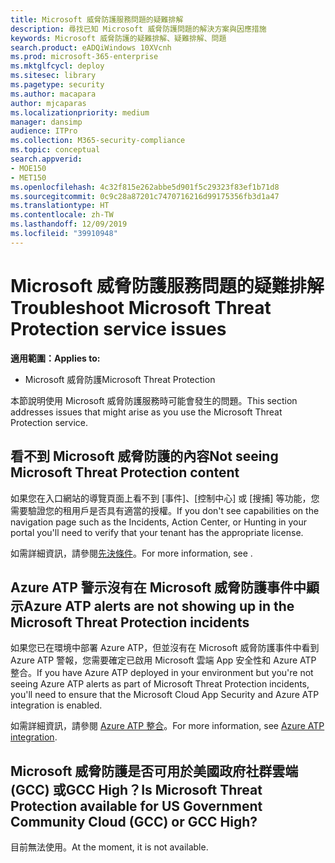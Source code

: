 ```yaml
---
title: Microsoft 威脅防護服務問題的疑難排解
description: 尋找已知 Microsoft 威脅防護問題的解決方案與因應措施
keywords: Microsoft 威脅防護的疑難排解、疑難排解、問題
search.product: eADQiWindows 10XVcnh
ms.prod: microsoft-365-enterprise
ms.mktglfcycl: deploy
ms.sitesec: library
ms.pagetype: security
ms.author: macapara
author: mjcaparas
ms.localizationpriority: medium
manager: dansimp
audience: ITPro
ms.collection: M365-security-compliance
ms.topic: conceptual
search.appverid:
- MOE150
- MET150
ms.openlocfilehash: 4c32f815e262abbe5d901f5c29323f83ef1b71d8
ms.sourcegitcommit: 0c9c28a87201c7470716216d99175356fb3d1a47
ms.translationtype: HT
ms.contentlocale: zh-TW
ms.lasthandoff: 12/09/2019
ms.locfileid: "39910948"
---
```

# <a name="troubleshoot-microsoft-threat-protection-service-issues"></a><span data-ttu-id="6e4ef-104">Microsoft 威脅防護服務問題的疑難排解</span><span class="sxs-lookup"><span data-stu-id="6e4ef-104">Troubleshoot Microsoft Threat Protection service issues</span></span>

<span data-ttu-id="6e4ef-105">**適用範圍：**</span><span class="sxs-lookup"><span data-stu-id="6e4ef-105">**Applies to:**</span></span>
- <span data-ttu-id="6e4ef-106">Microsoft 威脅防護</span><span class="sxs-lookup"><span data-stu-id="6e4ef-106">Microsoft Threat Protection</span></span>

<span data-ttu-id="6e4ef-107">本節說明使用 Microsoft 威脅防護服務時可能會發生的問題。</span><span class="sxs-lookup"><span data-stu-id="6e4ef-107">This section addresses issues that might arise as you use the Microsoft Threat Protection service.</span></span>


## <a name="not-seeing-microsoft-threat-protection-content"></a><span data-ttu-id="6e4ef-108">看不到 Microsoft 威脅防護的內容</span><span class="sxs-lookup"><span data-stu-id="6e4ef-108">Not seeing Microsoft Threat Protection content</span></span>
<span data-ttu-id="6e4ef-109">如果您在入口網站的導覽頁面上看不到 [事件]、[控制中心] 或 [搜捕] 等功能，您需要驗證您的租用戶是否具有適當的授權。</span><span class="sxs-lookup"><span data-stu-id="6e4ef-109">If you don't see capabilities on the navigation page such as the Incidents, Action Center, or Hunting in your portal you'll need to verify that your tenant has the appropriate license.</span></span> 

<span data-ttu-id="6e4ef-110">如需詳細資訊，請參閱[先決條件](prerequisites.md)。</span><span class="sxs-lookup"><span data-stu-id="6e4ef-110">For more information, see [](prerequisites.md).</span></span>

## <a name="azure-atp-alerts-are-not-showing-up-in-the-microsoft-threat-protection-incidents"></a><span data-ttu-id="6e4ef-111">Azure ATP 警示沒有在 Microsoft 威脅防護事件中顯示</span><span class="sxs-lookup"><span data-stu-id="6e4ef-111">Azure ATP alerts are not showing up in the Microsoft Threat Protection incidents</span></span>
<span data-ttu-id="6e4ef-112">如果您已在環境中部署 Azure ATP，但並沒有在 Microsoft 威脅防護事件中看到 Azure ATP 警報，您需要確定已啟用 Microsoft 雲端 App 安全性和 Azure ATP 整合。</span><span class="sxs-lookup"><span data-stu-id="6e4ef-112">If you have Azure ATP deployed in your environment but you're not seeing Azure ATP alerts as part of Microsoft Threat Protection incidents, you'll need to ensure that the Microsoft Cloud App Security and Azure ATP integration is enabled.</span></span> 

<span data-ttu-id="6e4ef-113">如需詳細資訊，請參閱 [Azure ATP 整合](https://docs.microsoft.com/cloud-app-security/aatp-integration)。</span><span class="sxs-lookup"><span data-stu-id="6e4ef-113">For more information, see [Azure ATP integration](https://docs.microsoft.com/cloud-app-security/aatp-integration).</span></span>

## <a name="is-microsoft-threat-protection-available-for-us-government-community-cloud-gcc-or-gcc-high"></a><span data-ttu-id="6e4ef-114">Microsoft 威脅防護是否可用於美國政府社群雲端 (GCC) 或GCC High？</span><span class="sxs-lookup"><span data-stu-id="6e4ef-114">Is Microsoft Threat Protection available for US Government Community Cloud (GCC) or GCC High?</span></span>
<span data-ttu-id="6e4ef-115">目前無法使用。</span><span class="sxs-lookup"><span data-stu-id="6e4ef-115">At the moment, it is not available.</span></span> 


